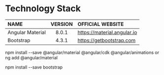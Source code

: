 # Technology Stack

| NAME | VERSION | OFFICIAL WEBSITE |
|:------|:------:|:------|
| Angular Material | 8.0.1 | https://material.angular.io |
| Bootstrap | 4.3.1 | https://getbootstrap.com |

npm install --save @angular/material @angular/cdk @angular/animations
or 
ng add @angular/material

npm install --save bootstrap